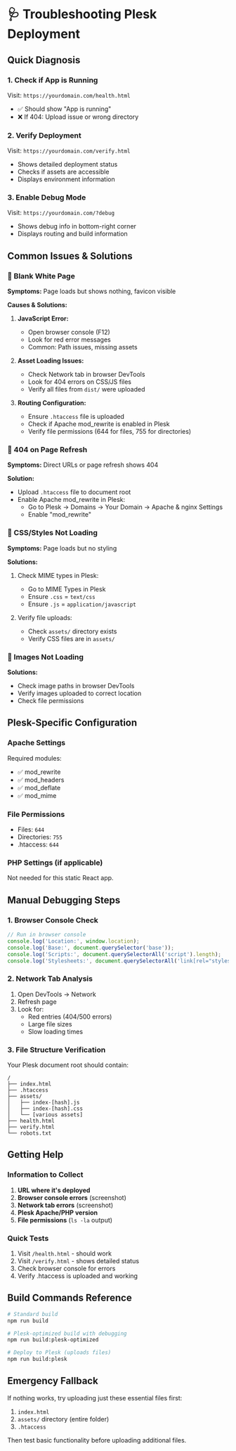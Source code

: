 # 🩺 Troubleshooting Plesk Deployment

## Quick Diagnosis

### 1. Check if App is Running
Visit: `https://yourdomain.com/health.html`
- ✅ Should show "App is running"
- ❌ If 404: Upload issue or wrong directory

### 2. Verify Deployment
Visit: `https://yourdomain.com/verify.html`
- Shows detailed deployment status
- Checks if assets are accessible
- Displays environment information

### 3. Enable Debug Mode
Visit: `https://yourdomain.com/?debug`
- Shows debug info in bottom-right corner
- Displays routing and build information

## Common Issues & Solutions

### 🔴 Blank White Page
**Symptoms:** Page loads but shows nothing, favicon visible

**Causes & Solutions:**
1. **JavaScript Error:**
   - Open browser console (F12)
   - Look for red error messages
   - Common: Path issues, missing assets

2. **Asset Loading Issues:**
   - Check Network tab in browser DevTools
   - Look for 404 errors on CSS/JS files
   - Verify all files from `dist/` were uploaded

3. **Routing Configuration:**
   - Ensure `.htaccess` file is uploaded
   - Check if Apache mod_rewrite is enabled in Plesk
   - Verify file permissions (644 for files, 755 for directories)

### 🔴 404 on Page Refresh
**Symptoms:** Direct URLs or page refresh shows 404

**Solution:**
- Upload `.htaccess` file to document root
- Enable Apache mod_rewrite in Plesk:
  - Go to Plesk → Domains → Your Domain → Apache & nginx Settings
  - Enable "mod_rewrite"

### 🔴 CSS/Styles Not Loading
**Symptoms:** Page loads but no styling

**Solutions:**
1. Check MIME types in Plesk:
   - Go to MIME Types in Plesk
   - Ensure `.css` = `text/css`
   - Ensure `.js` = `application/javascript`

2. Verify file uploads:
   - Check `assets/` directory exists
   - Verify CSS files are in `assets/`

### 🔴 Images Not Loading
**Solutions:**
- Check image paths in browser DevTools
- Verify images uploaded to correct location
- Check file permissions

## Plesk-Specific Configuration

### Apache Settings
Required modules:
- ✅ mod_rewrite
- ✅ mod_headers  
- ✅ mod_deflate
- ✅ mod_mime

### File Permissions
- Files: `644`
- Directories: `755`
- .htaccess: `644`

### PHP Settings (if applicable)
Not needed for this static React app.

## Manual Debugging Steps

### 1. Browser Console Check
```javascript
// Run in browser console
console.log('Location:', window.location);
console.log('Base:', document.querySelector('base'));
console.log('Scripts:', document.querySelectorAll('script').length);
console.log('Stylesheets:', document.querySelectorAll('link[rel="stylesheet"]').length);
```

### 2. Network Tab Analysis
1. Open DevTools → Network
2. Refresh page
3. Look for:
   - Red entries (404/500 errors)
   - Large file sizes
   - Slow loading times

### 3. File Structure Verification
Your Plesk document root should contain:
```
/
├── index.html
├── .htaccess
├── assets/
│   ├── index-[hash].js
│   ├── index-[hash].css
│   └── [various assets]
├── health.html
├── verify.html
└── robots.txt
```

## Getting Help

### Information to Collect
1. **URL where it's deployed**
2. **Browser console errors** (screenshot)
3. **Network tab errors** (screenshot)  
4. **Plesk Apache/PHP version**
5. **File permissions** (`ls -la` output)

### Quick Tests
1. Visit `/health.html` - should work
2. Visit `/verify.html` - shows detailed status
3. Check browser console for errors
4. Verify .htaccess is uploaded and working

## Build Commands Reference

```bash
# Standard build
npm run build

# Plesk-optimized build with debugging
npm run build:plesk-optimized

# Deploy to Plesk (uploads files)
npm run build:plesk
```

## Emergency Fallback

If nothing works, try uploading just these essential files first:
1. `index.html`
2. `assets/` directory (entire folder)
3. `.htaccess`

Then test basic functionality before uploading additional files.
